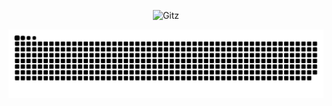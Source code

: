 
<div align="center">

<p>
  <img alt="Gitz" src="https://img.shields.io/badge/git-%23F05033.svg?style=for-the-badge&logo=git&logoColor=white"/>
</p>

<picture>
  <source media="(prefers-color-scheme: dark)" srcset="https://raw.githubusercontent.com/UTkbxRME7c9C/UTkbxRME7c9C/output/snake-dark.svg" />
  <source media="(prefers-color-scheme: light)" srcset="https://raw.githubusercontent.com/UTkbxRME7c9C/UTkbxRME7c9C/output/snake.svg" />
  <img alt="github-snake" src="https://raw.githubusercontent.com/UTkbxRME7c9C/UTkbxRME7c9C/output/snake.svg" />
</picture>
